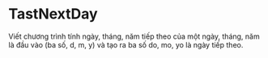 # TastNextDay
Viết chương trình tính ngày, tháng, năm tiếp theo của một ngày, tháng, năm là đầu vào (ba số, d, m, y) và tạo ra ba số do, mo, yo là ngày tiếp theo.

